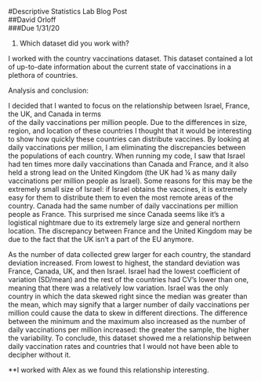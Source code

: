 #Descriptive Statistics Lab Blog Post  
##David Orloff  
###Due 1/31/20  

1. Which dataset did you work with?    

I worked with the country vaccinations dataset. This dataset contained a lot of up-to-date information   about the current state of vaccinations in a plethora of countries.   

Analysis and conclusion:   

I decided that I wanted to focus on the relationship between Israel, France, the UK, and Canada in terms  
of the daily vaccinations per million people. Due to the differences in size, region, and location of   these countries I thought that it would be interesting to show how quickly these countries can distribute   vaccines. By looking at daily vaccinations per million, I am eliminating the discrepancies   between the populations of each country. When running my code, I saw that Israel had ten times more daily   vaccinations than Canada and France, and it also held a strong lead on the United Kingdom (the UK   had ¼ as many daily vaccinations per million people as Israel). Some reasons for this may be the   extremely small size of Israel: if Israel obtains the vaccines, it is extremely easy for them to   distribute them to even the most remote areas of the country. Canada had the same number of daily   vaccinations per million people as France. This surprised me since Canada seems like it’s a logistical   nightmare due to its extremely large size and general northern location. The discrepancy between France   and the United Kingdom may be due to the fact that the UK isn’t a part of the EU anymore.   

As the number of data collected grew larger for each country, the standard deviation increased. From   lowest to highest, the standard deviation was France, Canada, UK, and then Israel. Israel had the lowest   coefficient of variation (SD/mean) and the rest of the countries had CV’s lower than one, meaning that   there was a relatively low variation. Israel was the only country in which the data skewed right since the   median was greater than the mean, which may signify that a larger number of daily vaccinations per   million could cause the data to skew in different directions. The difference between the minimum and the   maximum also increased as the number of daily vaccinations per million increased: the greater the sample,   the higher the variability. To conclude, this dataset showed me a relationship between daily   vaccination rates and countries that I would not have been able to decipher without it.   
  
**I worked with Alex as we found this relationship interesting. 


    